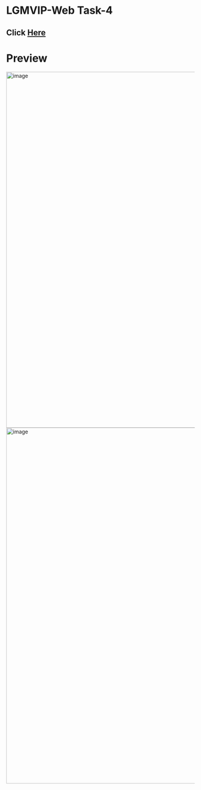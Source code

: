 # LGMVIP-Web Task-4
## Click <a href="https://sayan-g5.github.io/LGMVIP-Web/Task-4/calculator.html">Here</a>

# Preview
<img width="950" alt="image" src="https://user-images.githubusercontent.com/102242173/191971170-9a2a5f0e-d950-47ec-a299-5889097537b1.png">
<img width="950" alt="image" src="https://user-images.githubusercontent.com/102242173/191971853-fd7646d7-f21b-4a82-b8ae-321f47eee649.png">

